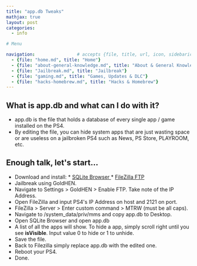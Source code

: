 ```yaml
---
title: "app.db Tweaks"
mathjax: true
layout: post
categories:
  - info

# Menu

navigation:                # accepts {file, title, url, icon, sidebaricon}
  - {file: "home.md", title: "Home"}
  - {file: "about-general-knowledge.md", title: "About & General Knowledge"}
  - {file: "Jailbreak.md", title: "Jailbreak"}
  - {file: "gaming.md", title: "Games, Updates & DLC"}
  - {file: "hacks-homebrew.md", title: "Hacks & Homebrew"}
---
```


## What is app.db and what can I do with it?

* app.db is the file that holds a database of every single app / game installed on the PS4.
* By editing the file, you can hide system apps that are just wasting space or are useless on a jailbroken PS4 such as News, PS Store, PLAYROOM, etc.

## Enough talk, let's start...

* Download and install:
       * <a href="https://sqlitebrowser.org/dl/"> SQLite Browser </a>
       * <a href="https://filezilla-project.org/download.php?type=client"> FileZilla FTP </a>
 * Jailbreak using GoldHEN.
 * Navigate to Settings > GoldHEN > Enable FTP. Take note of the IP Address.
 * Open FileZilla and input PS4's IP Address on host and 2121 on port.
 * FileZilla > Server > Enter custom command > MTRW (must be all caps).
 * Navigate to /system_data/priv/mms and copy app.db to Desktop.
 * Open SQLite Browser and open app.db
 * A list of all the apps will show. To hide a app, simply scroll right until you see **isVisible**. Input value 0 to hide or 1 to unhide.
 * Save the file.
 * Back to Filezilla simply replace app.db with the edited one.
 * Reboot your PS4.
 * Done.
